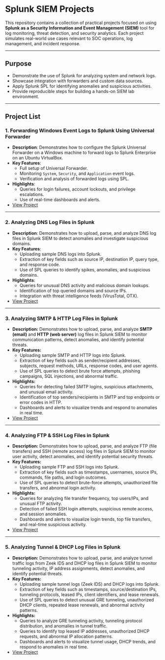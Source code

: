 # Splunk SIEM Projects

This repository contains a collection of practical projects focused on using **Splunk as a Security Information and Event Management (SIEM)** tool for log monitoring, threat detection, and security analytics. Each project simulates real-world use cases relevant to SOC operations, log management, and incident response.

---

## Purpose

- Demonstrate the use of Splunk for analyzing system and network logs.
- Showcase integration with forwarders and custom data sources.
- Apply Splunk SPL for identifying anomalies and suspicious activities.
- Provide reproducible steps for building a hands-on SIEM lab environment.

---

## Project List

### 1. **Forwarding Windows Event Logs to Splunk Using Universal Forwarder**
- **Description**: Demonstrates how to configure the Splunk Universal Forwarder on a Windows machine to forward logs to Splunk Enterprise on an Ubuntu VirtualBox.
- **Key Features**:
  - Full setup of Universal Forwarder.
  - Monitoring `System`, `Security`, and `Application` event logs.
  - Verification and analysis of forwarded logs using SPL.
- **Highlights**:
  - Queries for login failures, account lockouts, and privilege escalations.
  - Use of real-time dashboards and alerts.
- [View Project](https://github.com/00112244/splunk_works/blob/main/Forwarding-Windows-Event-Logs-to-Splunk-Using-Universal-Forwarder.md)

---
### 2. **Analyzing DNS Log Files in Splunk**
- **Description**: Demonstrates how to upload, parse, and analyze DNS log files in Splunk SIEM to detect anomalies and investigate suspicious domains.  
- **Key Features**:  
  - Uploading sample DNS logs into Splunk.  
  - Extraction of key fields such as source IP, destination IP, query type, and response code.  
  - Use of SPL queries to identify spikes, anomalies, and suspicious domains.  
- **Highlights**:  
  - Queries for unusual DNS activity and malicious domain lookups.  
  - Identification of top queried domains and source IPs.  
  - Integration with threat intelligence feeds (VirusTotal, OTX).  
- [View Project](https://github.com/00112244/splunk_works/blob/main/Forwarding-Windows-Event-Logs-to-Splunk-Using-Universal-Forwarder.md)
---
### 3. **Analyzing SMTP & HTTP Log Files in Splunk**
- **Description:** Demonstrates how to upload, parse, and analyze **SMTP (email)** and **HTTP (web server)** log files in Splunk SIEM to monitor communication patterns, detect anomalies, and identify potential threats.
- **Key Features:**
  - Uploading sample SMTP and HTTP logs into Splunk.
  - Extraction of key fields such as sender/recipient addresses, subjects, request methods, URLs, response codes, and user agents.
  - Use of SPL queries to detect brute force attempts, phishing campaigns, SQL injections, and abnormal traffic.
- **Highlights:**
  - Queries for detecting failed SMTP logins, suspicious attachments, and unusual email activity.
  - Identification of top senders/recipients in SMTP and top endpoints or error codes in HTTP.
  - Dashboards and alerts to visualize trends and respond to anomalies in real time.
- [View Project](https://github.com/00112244/splunk_works/blob/main/Analyzing-SMTP-and-HTTP-Log-Files-Using-Splunk-SIEM.md)
---
### 4. Analyzing FTP & SSH Log Files in Splunk
- **Description:** Demonstrates how to upload, parse, and analyze FTP (file transfers) and SSH (remote access) log files in Splunk SIEM to monitor user activity, detect anomalies, and identify potential security threats.
- **Key Features:**
  - Uploading sample FTP and SSH logs into Splunk.
  - Extraction of key fields such as timestamps, usernames, source IPs, commands, file paths, and login outcomes.
  - Use of SPL queries to detect brute-force attempts, unauthorized file transfers, and abnormal login activity.
- **Highlights:**
  - Queries for analyzing file transfer frequency, top users/IPs, and unusual FTP activity.
  - Detection of failed SSH login attempts, suspicious remote access, and session anomalies.
  - Dashboards and alerts to visualize login trends, top file transfers, and real-time suspicious activity.
- [View Project](https://github.com/00112244/splunk_works/blob/main/Analyzing-FTP-and-SSH-Log-Files-Using-Splunk-SIEM.md)
---
### 5. Analyzing Tunnel & DHCP Log Files in Splunk
- **Description:**
Demonstrates how to upload, parse, and analyze tunnel traffic logs from Zeek IDS and DHCP log files in Splunk SIEM to monitor tunneling activity, IP address assignments, detect anomalies, and identify potential threats.
- **Key Features:**
  - Uploading sample tunnel logs (Zeek IDS) and DHCP logs into Splunk.
  - Extraction of key fields such as timestamps, source/destination IPs, tunneling protocols, leased IPs, client identifiers, and lease renewals.
  - Use of SPL queries to detect unusual GRE tunneling, unauthorized DHCP clients, repeated lease renewals, and abnormal activity patterns.
- **Highlights:**
  - Queries to analyze GRE tunneling activity, tunneling protocol distribution, and anomalies in tunnel traffic.
  - Queries to identify top leased IP addresses, unauthorized DHCP requests, and abnormal IP allocation patterns.
  - Dashboards and alerts to visualize tunnel usage, DHCP trends, and respond to anomalies in real time.
- [View Project](https://github.com/00112244/splunk_works/blob/main/Analyzing-Tunnel-and-DHCP-Log-Files-Using-Splunk-SIEM.md)

